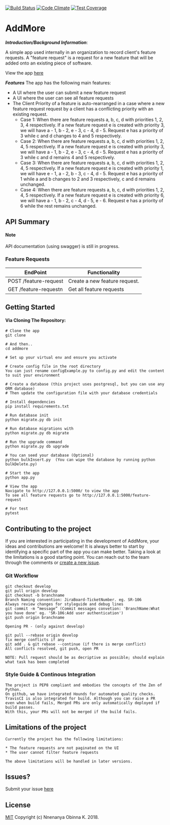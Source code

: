 [![Build Status](https://travis-ci.com/obinnaeye/addMore.svg?branch=master)](https://travis-ci.com/obinnaeye/addMore)
[![Code Climate](https://codeclimate.com/github/obinnaeye/addMore/badges/gpa.svg)](https://codeclimate.com/github/obinnaeye/addMore)
[![Test Coverage](https://api.codeclimate.com/v1/badges/2a126147a4515f9e9490/test_coverage)](https://codeclimate.com/github/obinnaeye/addMore/test_coverage)

# AddMore
 **_Introduction/Background Information_**:
 
 A simple app used internally in an organization to record client's feature requests. A "feature request" is a request for a new feature that will be added onto an existing piece of software.

View the app [here](http://feature-request.localtunnel.me)

  **_Features_**
The app has the following main features:
* A UI where the user can submit a new feature request
* A UI where the user can see all feature requests
* The Client Priority of a feature is auto-rearranged in a case where a new feature request request by a client has a conflicting priority with an existing request. 
    * Case 1: When there are feature requests a, b, c, d with priorities 1, 2, 3, 4 respectively. If a new feature request e is created with priority 3, we will have a - 1, b - 2, e - 3, c - 4, d - 5. Request e has a priority of 3 while c and d changes to 4 and 5 respectively.
    * Case 2: When there are feature requests a, b, c, d with priorities 1, 2, 4, 5 respectively. If a new feature request e is created with priority 3, we will have a - 1, b - 2, e - 3, c - 4, d - 5. Request e has a priority of 3 while c and d remains 4 and 5 respectively.
    * Case 3: When there are feature requests a, b, c, d with priorities 1, 2, 4, 5 respectively. If a new feature request e is created with priority 1, we will have e - 1, a - 2, b - 3, c - 4, d - 5. Request e has a priority of 1 while a and b changes to 2 and 3 respectively, c and d remains unchanged.
    * Case 4: When there are feature requests a, b, c, d with priorities 1, 2, 4, 5 respectively. If a new feature request e is created with priority 6, we will have a - 1, b - 2, c - 4, d - 5, e - 6. Request e has a priority of 6 while the rest remains unchanged.

## API Summary

#### Note

API documentation (using swagger) is still in progress.

### Feature Requests

EndPoint | Functionality
-------- | -------------
POST /feature-request | Create a new feature request.
GET /feature-requestn | Get all feature requests

## Getting Started

#### Via Cloning The Repository:

```
# Clone the app
git clone 

# And then..
cd addmore

# Set up your virtual env and ensure you activate

# Create config file in the root directory
You can just rename configExample.py to config.py and edit the content to suit your environment

# Create a database (this project uses postgresql, but you can use any ORM database)
# Then update the configuration file with your database credentials

# Install dependencies 
pip install requirements.txt

# Run database init
python migrate.py db init

# Run database migrations with
python migrate.py db migrate

# Run the upgrade command
python migrate.py db upgrade

# You can seed your database (Optional)
python bulkInsert.py  (You can wipe the database by running python bulkDelete.py)

# Start the app
python app.py

# View the app
Navigate to http://127.0.0.1:5000/ to view the app
To see all feature requests go to http://127.0.0.1:5000/feature-request

# For test
pytest

```

## Contributing to the project

If you are interested in participating in the development of AddMore, your ideas and contributions are welcome! It is always better to start by identifying a specific part of the app you can make better. Taking a look at the limitations is a good starting point. You can reach out to the team through the comments or [create a new issue](https://github.com/obinnaeye/addMore/issues/new).

### Git Workflow

```
git checkout develop
git pull origin develop
git checkout -b branchname
Branch Naming convention: JiraBoard-TicketNumber. eg. SR-106
Always review changes for styleguide and debug lines
git commit -m “message” (Commit messages convetion: 'BranchName:What you have done' eg. 'SR-106:Add user authentication')
git push origin branchname

Opening PR - (only against develop)

git pull --rebase origin develop
fix merge conflicts if any
git add . & git rebase --continue (if there is merge conflict)
All conflicts resolved, git push, open PR

NOTE: Pull request should be as decriptive as possible; should explain what task has been completed
```

### Style Guide & Continous Integration

```
The project is PEP8 compliant and embodies the concepts of the Zen of Python.
On github, we have integrated Hounds for automated quality checks.
TravisCI is also integrated for build. Although you can raise a PR even when build fails, Merged PRs are only automatically deployed if build passes.
With this, your PRs will not be merged if the build fails. 
```

## Limitations of the project
    Currently the project has the following limitations:

    * The feature requests are not paginated on the UI
    * The user cannot filter feature requests

    The above limitations will be handled in later versions.


## Issues?
Submit your issue [here](https://github.com/obinnaeye/addMore/issues/new)

## License

[MIT][license] Copyright (c) Nnenanya Obinna K. 2018.

<!-- Definitions -->

[license]: LICENSE
